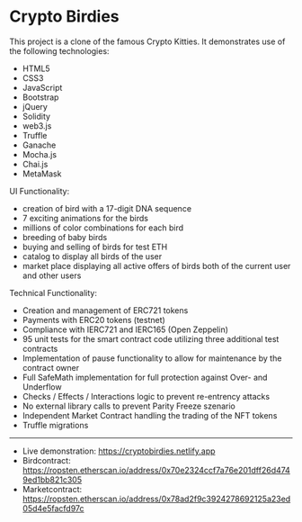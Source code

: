 # Crypto Birdies

This project is a clone of the famous Crypto Kitties.
It demonstrates use of the following technologies:

* HTML5
* CSS3
* JavaScript
* Bootstrap
* jQuery
* Solidity
* web3.js
* Truffle
* Ganache
* Mocha.js
* Chai.js
* MetaMask

UI Functionality:

* creation of bird with a 17-digit DNA sequence
* 7 exciting animations for the birds
* millions of color combinations for each bird
* breeding of baby birds
* buying and selling of birds for test ETH
* catalog to display all birds of the user
* market place displaying all active offers of birds both of the current user and other users

Technical Functionality:

* Creation and management of ERC721 tokens
* Payments with ERC20 tokens (testnet)
* Compliance with IERC721 and IERC165 (Open Zeppelin)
* 95 unit tests for the smart contract code utilizing three additional test contracts
* Implementation of pause functionality to allow for maintenance by the contract owner
* Full SafeMath implementation for full protection against Over- and Underflow
* Checks / Effects / Interactions logic to prevent re-entrency attacks
* No external library calls to prevent Parity Freeze szenario
* Independent Market Contract handling the trading of the NFT tokens
* Truffle migrations
-------------------------------------------------------------------------------------------------
* Live demonstration: https://cryptobirdies.netlify.app
* Birdcontract: https://ropsten.etherscan.io/address/0x70e2324ccf7a76e201dff26d4749ed1bb821c305
* Marketcontract: https://ropsten.etherscan.io/address/0x78ad2f9c3924278692125a23ed05d4e5facfd97c
